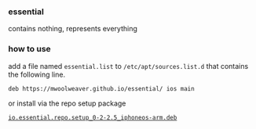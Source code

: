 ### essential

contains nothing, represents everything

### how to use

add a file named ```essential.list``` to ```/etc/apt/sources.list.d``` that contains the following line.

```
deb https://mwoolweaver.github.io/essential/ ios main
```

or install via the repo setup package

[```io.essential.repo.setup_0-2-2.5_iphoneos-arm.deb```](pool/main/i/io.essential.repo.setup/io.essential.repo.setup_0-2-2.5_iphoneos-arm.deb)
